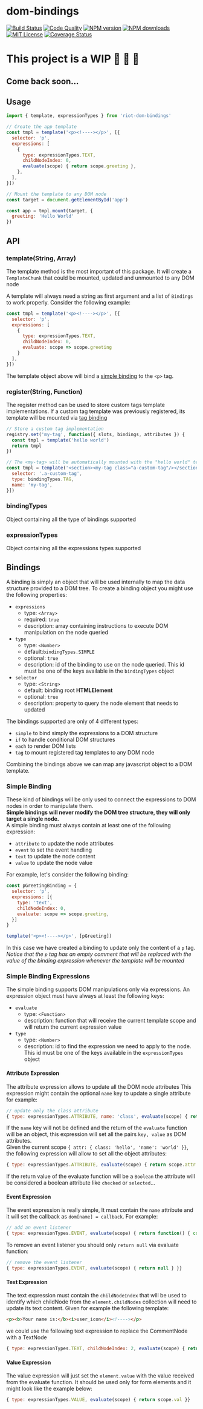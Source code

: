 # dom-bindings

[![Build Status][travis-image]][travis-url]
[![Code Quality][codeclimate-image]][codeclimate-url]
[![NPM version][npm-version-image]][npm-url]
[![NPM downloads][npm-downloads-image]][npm-url]
[![MIT License][license-image]][license-url]
[![Coverage Status][coverage-image]][coverage-url]

# This project is a WIP 🚧 🚧 🚧
## Come back soon...

## Usage

```js
import { template, expressionTypes } from 'riot-dom-bindings'

// Create the app template
const tmpl = template('<p><!----></p>', [{
  selector: 'p',
  expressions: [
    {
      type: expressionTypes.TEXT,
      childNodeIndex: 0,
      evaluate(scope) { return scope.greeting },
    },
  ],
}])

// Mount the template to any DOM node
const target = document.getElementById('app')

const app = tmpl.mount(target, {
  greeting: 'Hello World'
})
```

[travis-image]:https://img.shields.io/travis/riot/dom-bindings.svg?style=flat-square
[travis-url]:https://travis-ci.org/riot/dom-bindings

[license-image]:http://img.shields.io/badge/license-MIT-000000.svg?style=flat-square
[license-url]:LICENSE

[npm-version-image]:http://img.shields.io/npm/v/riot-dom-bindings.svg?style=flat-square
[npm-downloads-image]:http://img.shields.io/npm/dm/riot-dom-bindings.svg?style=flat-square
[npm-url]:https://npmjs.org/package/riot-dom-bindings

[coverage-image]:https://img.shields.io/coveralls/riot/dom-bindings/master.svg?style=flat-square
[coverage-url]:https://coveralls.io/r/riot/dom-bindings/?branch=master

[codeclimate-image]:https://api.codeclimate.com/v1/badges/d0b7c555a1673354d66f/maintainability
[codeclimate-url]:https://codeclimate.com/github/riot/dom-bindings/maintainability

## API

### template(String, Array)

The template method is the most important of this package.
It will create a `TemplateChunk` that could be mounted, updated and unmounted to any DOM node

A template will always need a string as first argument and a list of `Bindings` to work properly.
Consider the following example:

```js
const tmpl = template('<p><!----></p>', [{
  selector: 'p',
  expressions: [
    {
      type: expressionTypes.TEXT,
      childNodeIndex: 0,
      evaluate: scope => scope.greeting
    }
  ],
}])
```

The template object above will bind a [simple binding](#simple-binding) to the `<p>` tag.


### register(String, Function)

The register method can be used to store custom tags template implementations.
If a custom tag template was previously registered, its template will be mounted via [tag binding](#tag-binding)

```js
// Store a custom tag implementation
registry.set('my-tag', function({ slots, bindings, attributes }) {
  const tmpl = template('hello world')
  return tmpl
})

// The <my-tag> will be automatically mounted with the "hello world" text in it
const tmpl = template('<section><my-tag class="a-custom-tag"/></section>', [{
  selector: '.a-custom-tag',
  type: bindingTypes.TAG,
  name: 'my-tag',
}])
```

### bindingTypes

Object containing all the type of bindings supported

### expressionTypes

Object containing all the expressions types supported

## Bindings

A binding is simply an object that will be used internally to map the data structure provided to a DOM tree.
To create a binding object you might use the following  properties:
  - `expressions`
    - type: `<Array>`
    - required: `true`
    - description: array containing instructions to execute DOM manipulation on the node queried
  - `type`
    - type: `<Number>`
    - default:`bindingTypes.SIMPLE`
    - optional: `true`
    - description: id of the binding to use on the node queried. This id must be one of the keys available in the `bindingTypes` object
  - `selector`
    - type: `<String>`
    - default: binding root **HTMLElement**
    - optional: `true`
    - description: property to query the node element that needs to updated

The bindings supported are only of 4 different types:

- `simple` to bind simply the expressions to a DOM structure
- `if` to handle conditional DOM structures
- `each` to render DOM lists
- `tag` to mount registered tag templates to any DOM node

Combining the bindings above we can map any javascript object to a DOM template.

### Simple Binding

These kind of bindings will be only used to connect the expressions to DOM nodes in order to manipulate them.<br/>
**Simple bindings will never modify the DOM tree structure, they will only target a single node.**<br/>
A simple binding must always contain at least one of the following expression:
  - `attribute` to update the node attributes
  - `event` to set the event handling
  - `text` to update the node content
  - `value` to update the node value

For example, let's consider the following binding:

```js
const pGreetingBinding = {
  selector: 'p',
  expressions: [{
    type: 'text',
    childNodeIndex: 0,
    evaluate: scope => scope.greeting,
  }]
}

template('<p><!----></p>', [pGreeting])
```

In this case we have created a binding to update only the content of a `p` tag.<br/>
*Notice that the `p` tag has an empty comment that will be replaced with the value of the binding expression whenever the template will be mounted*

### Simple Binding Expressions

The simple binding supports DOM manipulations only via expressions. An expression object must have always at least the following keys:

  - `evaluate`
    - type: `<Function>`
    - description: function that will receive the current template scope and will return the current expression value
  - `type`
    - type: `<Number>`
    - description: id to find the expression we need to apply to the node. This id must be one of the keys available in the `expressionTypes` object

#### Attribute Expression

The attribute expression allows to update all the DOM node attributes
This expression might contain the optional `name` key to update a single attribute for example:

```js
// update only the class attribute
{ type: expressionTypes.ATTRIBUTE, name: 'class', evaluate(scope) { return scope.attr }}
```

If the `name` key will not be defined and the return of the `evaluate` function will be an object, this expression will set all the pairs `key, value` as DOM attributes. <br/>
Given the current scope `{ attr: { class: 'hello', 'name': 'world' }}`, the following expression will allow to set all the object attributes:

```js
{ type: expressionTypes.ATTRIBUTE, evaluate(scope) { return scope.attr }}
```

If the return value of the evaluate function will be a `Boolean` the attribute will be considered a boolean attribute like `checked` or `selected`...

#### Event Expression

The event expression is really simple, It must contain the `name` attribute and it will set the callback as `dom[name] = callback`. For example:

```js
// add an event listener
{ type: expressionTypes.EVENT, evaluate(scope) { return function() { console.log('Hello There') } }}
```

To remove an event listener you should only `return null` via evaluate function:

```js
// remove the event listener
{ type: expressionTypes.EVENT, evaluate(scope) { return null } }}
```

#### Text Expression

The text expression must contain the `childNodeIndex` that will be used to identify which childNode from the `element.childNodes` collection will need to update its text content.
Given for example the following template:

```html
<p><b>Your name is:</b><i>user_icon</i><!----></p>
```

we could use the following text expression to replace the CommentNode with a TextNode

```js
{ type: expressionTypes.TEXT, childNodeIndex: 2, evaluate(scope) { return 'Gianluca' } }}
```

#### Value Expression

The value expression will just set the `element.value` with the value received from the evaluate function.
It should be used only for form elements and it might look like the example below:

```js
{ type: expressionTypes.VALUE, evaluate(scope) { return scope.val }}
```


